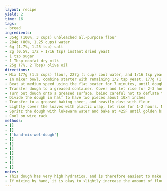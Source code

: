 ```yaml
---
layout: recipe
yield: 2
time: 16
tags:
- bread
ingredients:
- 354g (100%, 3 cups) unbleached all-purpose flour
- 284g (80%, 1.25 cups) water
- 6g (1.7%, 1.25 tsp) salt
- 2g (0.5%, 1/2 + 1/16 tsp) instant dried yeast
- 1 tsp sugar
- 1 Tbsp nonfat dry milk
- 25g (7%, 2 Tbsp) olive oil
directions:
- Mix 177g (1.5 cups) flour, 227g (1 cup) cool water, and 1/16 tsp yeast until will combined. Cover and ferment at room temperature overnight until very active
- In mixer bowl, combine starter with remaining 1/2 tsp yeast, 177g (1.5 cups) flour, salt, sugar, dry milk, 57g (1/4 cup) lukewarm water, and olive oil
- Beat at medium speed using the flat beater for 7 minutes, until dough is very smooth and elastic
- Transfer dough to a greased container. Cover and let rise for 2-3 hours, deflating midway through
- Turn out dough onto a greased surface, being careful not to deflate the dough
- Divide the dough in half to have two pieces about 10x4 inches
- Transfer to a greased baking sheet, and heavily dust with flour
- Lightly cover the loaves with plastic wrap, let rise for 1-2 hours. Midway through, dimple the loaves
- Spritz the dough with lukewarm water and bake at 425F until golden brown (~18-20 minutes)
- Cool on wire rack
methods:
- []
- []
- ['hand-mix-wet-dough']
- []
- []
- []
- []
- []
- []
- []
notes:
- This dough has very high hydration, and is therefore easiest to make using a mixer
- If mixing by hand, it is okay to slightly increase the amount of flour (no more than 25g)
---
```

